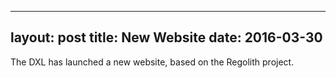 
---
layout: post
title: New Website
date:  2016-03-30
---

The DXL has launched a new website, based on the Regolith project.
